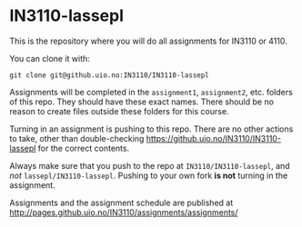 # IN3110-lassepl

This is the repository where you will do all assignments for IN3110 or 4110.

You can clone it with:

    git clone git@github.uio.no:IN3110/IN3110-lassepl

Assignments will be completed in the `assignment1`, `assignment2`, etc. folders of this repo. They should have these exact names. There should be no reason to create files outside these folders for this course.

Turning in an assignment is pushing to this repo. There are no other actions to take, other than double-checking https://github.uio.no/IN3110/IN3110-lassepl for the correct contents.

Always make sure that you push to the repo at `IN3110/IN3110-lassepl`, and _not_ `lassepl/IN3110-lassepl`. Pushing to your own fork __is not__ turning in the assignment.


Assignments and the assignment schedule are published at http://pages.github.uio.no/IN3110/assignments/assignments/
